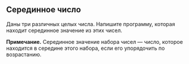 ## Серединное число

Даны три различных целых числа. Напишите программу, которая находит серединное значение из этих чисел.

**Примечание.** Серединное значение набора чисел — число, которое находится в середине этого набора, если его упорядочить по возрастанию.